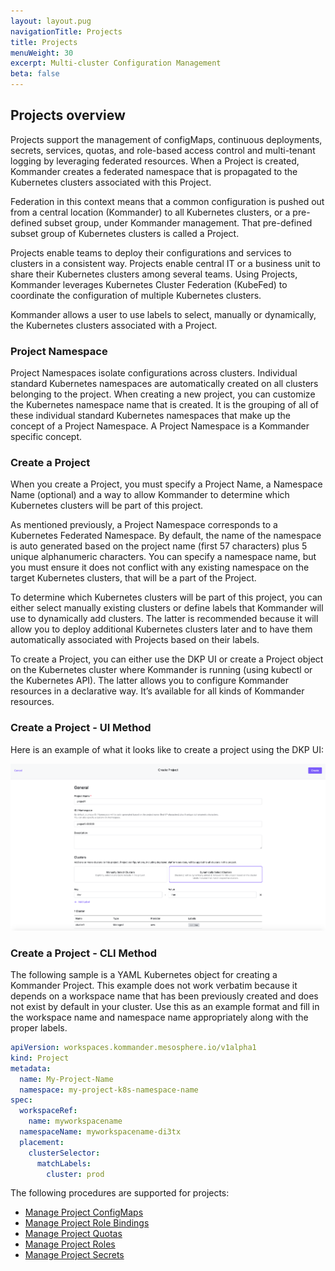 ```yaml
---
layout: layout.pug
navigationTitle: Projects
title: Projects
menuWeight: 30
excerpt: Multi-cluster Configuration Management
beta: false
---
```


## Projects overview

Projects support the management of configMaps, continuous deployments, secrets, services, quotas, and role-based access control and multi-tenant logging by leveraging federated resources. When a Project is created, Kommander creates a federated namespace that is propagated to the Kubernetes clusters associated with this Project.

Federation in this context means that a common configuration is pushed out from a central location (Kommander) to all Kubernetes clusters, or a pre-defined subset group, under Kommander management. That pre-defined subset group of Kubernetes clusters is called a Project.

Projects enable teams to deploy their configurations and services to clusters in a consistent way. Projects enable central IT or a business unit to share their Kubernetes clusters among several teams. Using Projects, Kommander leverages Kubernetes Cluster Federation (KubeFed) to coordinate the configuration of multiple Kubernetes clusters.

Kommander allows a user to use labels to select, manually or dynamically, the Kubernetes clusters associated with a Project.

### Project Namespace

Project Namespaces isolate configurations across clusters. Individual standard Kubernetes namespaces are automatically created on all clusters belonging to the project. When creating a new project, you can customize the Kubernetes namespace name that is created. It is the grouping of all of these individual standard Kubernetes namespaces that make up the concept of a Project Namespace. A Project Namespace is a Kommander specific concept.

### Create a Project

When you create a Project, you must specify a Project Name, a Namespace Name (optional) and a way to allow Kommander to determine which Kubernetes clusters will be part of this project.

As mentioned previously, a Project Namespace corresponds to a Kubernetes Federated Namespace. By default, the name of the namespace is auto generated based on the project name (first 57 characters) plus 5 unique alphanumeric characters. You can specify a namespace name, but you must ensure it does not conflict with any existing namespace on the target Kubernetes clusters, that will be a part of the Project.

To determine which Kubernetes clusters will be part of this project, you can either select manually existing clusters or define labels that Kommander will use to dynamically add clusters. The latter is recommended because it will allow you to deploy additional Kubernetes clusters later and to have them automatically associated with Projects based on their labels.

To create a Project, you can either use the DKP UI or create a Project object on the Kubernetes cluster where Kommander is running (using kubectl or the Kubernetes API). The latter allows you to configure Kommander resources in a declarative way. It’s available for all kinds of Kommander resources.

### Create a Project - UI Method

Here is an example of what it looks like to create a project using the DKP UI:

![Create Project](../img/create-project-form.png)

### Create a Project - CLI Method

The following sample is a YAML Kubernetes object for creating a Kommander Project. This example does not work verbatim because it depends on a workspace name that has been previously created and does not exist by default in your cluster. Use this as an example format and fill in the workspace name and namespace name appropriately along with the proper labels.

```yaml
apiVersion: workspaces.kommander.mesosphere.io/v1alpha1
kind: Project
metadata:
  name: My-Project-Name
  namespace: my-project-k8s-namespace-name
spec:
  workspaceRef:
    name: myworkspacename
  namespaceName: myworkspacename-di3tx
  placement:
    clusterSelector:
      matchLabels:
        cluster: prod
```

The following procedures are supported for projects:

- [Manage Project ConfigMaps](./project-configmaps)
- [Manage Project Role Bindings](./project-policies)
- [Manage Project Quotas](./project-quotas-limit-range)
- [Manage Project Roles](./project-roles)
- [Manage Project Secrets](./project-secrets)
